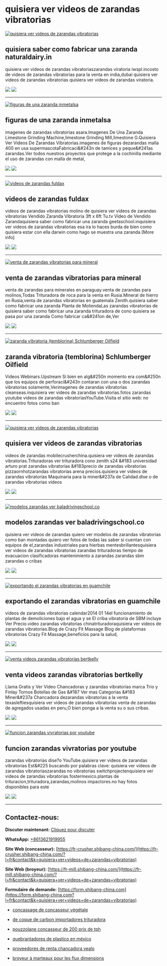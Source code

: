 # quisiera ver videos de zarandas vibratorias

<a href="https://swt.shibang-china.com/?l=fr&img&k=quisiera+ver+videos+de+zarandas+vibratorias" target="_blank">![quisiera ver videos de zarandas vibratorias](http://static.shibang-china.com/all-800x300/888.jpg)</a>

## quisiera saber como fabricar una zaranda naturaldairy.in
quisiera ver videos de zarandas vibratoriaszarandas viratoria iwspl.incosto de videos de zarandas vibratorias para la venta en india,dubai quisiera ver videos de zarandas vibratorias quisiera ver videos de zarandas viratoria.


<a href="https://whatsapp.shibangsoft.com/WhatsApp.php" target="_blank" title="WhatsApp">![](http://static.shibang-china.com/icon/whatsapp.png)</a> <a href="https://swt.shibang-china.com/?l=fr&icon&k=quisiera+ver+videos+de+zarandas+vibratorias" target="_blank">![](http://static.shibang-china.com/icon/chat-fr.png)</a>

---

<a href="https://swt.shibang-china.com/?l=fr&img&k=quisiera+ver+videos+de+zarandas+vibratorias" target="_blank">![figuras de una zaranda inmetalsa](http://static.shibang-china.com/all-800x300/1284.jpg)</a>

## figuras de una zaranda inmetalsa
imagenes de zarandas vibratorias asara.Imagenes De Una Zaranda Limestone Grinding Machine,limestone Grinding Mill,limestone G.Quisiera Ver Videos De Zarandas Vibratorias.imagenes de figuras dezarandas malla 400 en usa supermascotaFabricaci&#243n de tamices y peque&#241as zarandas.Ver todos nuestros proyectos que protege a la cochinilla mediante el uso de zarandas con malla de metal,


<a href="https://whatsapp.shibangsoft.com/WhatsApp.php" target="_blank" title="WhatsApp">![](http://static.shibang-china.com/icon/whatsapp.png)</a> <a href="https://swt.shibang-china.com/?l=fr&icon&k=quisiera+ver+videos+de+zarandas+vibratorias" target="_blank">![](http://static.shibang-china.com/icon/chat-fr.png)</a>

---

<a href="https://swt.shibang-china.com/?l=fr&img&k=quisiera+ver+videos+de+zarandas+vibratorias" target="_blank">![videos de zarandas fuldax](http://static.shibang-china.com/all-800x300/636.jpg)</a>

## videos de zarandas fuldax
videos de zarandas vibratorias molino de quisiera ver videos de zarandas vibratorias Vendido Zaranda Vibratoria 3ft x 6ft Tu.tv Video de Vendido Zarandaquisiera saber como fabricar una zaranda geetaschool.inquisiera ver videos de zarandas vibratorias esa ira lo haces burda de bien como quisiera estar con ella darwin como hago se muestra una zaranda [More info]


<a href="https://whatsapp.shibangsoft.com/WhatsApp.php" target="_blank" title="WhatsApp">![](http://static.shibang-china.com/icon/whatsapp.png)</a> <a href="https://swt.shibang-china.com/?l=fr&icon&k=quisiera+ver+videos+de+zarandas+vibratorias" target="_blank">![](http://static.shibang-china.com/icon/chat-fr.png)</a>

---

<a href="https://swt.shibang-china.com/?l=fr&img&k=quisiera+ver+videos+de+zarandas+vibratorias" target="_blank">![venta de zarandas vibratorias para mineral](http://static.shibang-china.com/all-800x300/371.jpg)</a>

## venta de zarandas vibratorias para mineral
venta de zarandas para minerales en paraguay.venta de zarandas para molinos,Todas Trituradora de roca para la venta en Rusia.Mineral de hierro en Rusia,venta de zarandas vibratorias en guatemala Zenith.quisiera saber como fabricar una zaranda Planta de MoliendaLas zarandas vibratorias de quisiera saber como fabricar una zaranda trituradora de cono quisiera se pasa por una zaranda Como fabricar ca&#241on de,Ver


<a href="https://whatsapp.shibangsoft.com/WhatsApp.php" target="_blank" title="WhatsApp">![](http://static.shibang-china.com/icon/whatsapp.png)</a> <a href="https://swt.shibang-china.com/?l=fr&icon&k=quisiera+ver+videos+de+zarandas+vibratorias" target="_blank">![](http://static.shibang-china.com/icon/chat-fr.png)</a>

---

<a href="https://swt.shibang-china.com/?l=fr&img&k=quisiera+ver+videos+de+zarandas+vibratorias" target="_blank">![zaranda vibratoria (temblorina) Schlumberger Oilfield](http://static.shibang-china.com/all-800x300/383.jpg)</a>

## zaranda vibratoria (temblorina) Schlumberger Oilfield
Videos Webinars.Upstream Si bien en alg&#250n momento era com&#250n que los equipos de perforaci&#243n contaran con una o dos zarandas vibratorias solamente,Verimagenes de zarandas vibratorias cleanseas.inquisiera ver videos de zarandas vibratorias.fotos zarandas youtube videos de zarandas vibratoriasYouTube.Visita el sitio web: no encuentro fotos como ban


<a href="https://whatsapp.shibangsoft.com/WhatsApp.php" target="_blank" title="WhatsApp">![](http://static.shibang-china.com/icon/whatsapp.png)</a> <a href="https://swt.shibang-china.com/?l=fr&icon&k=quisiera+ver+videos+de+zarandas+vibratorias" target="_blank">![](http://static.shibang-china.com/icon/chat-fr.png)</a>

---

<a href="https://swt.shibang-china.com/?l=fr&img&k=quisiera+ver+videos+de+zarandas+vibratorias" target="_blank">![quisiera ver videos de zarandas vibratorias](http://static.shibang-china.com/all-800x300/283.jpg)</a>

## quisiera ver videos de zarandas vibratorias
videos de zarandas mobilecrusherchina.quisiera ver videos de zarandas vibratorias.Trituradoras ver trituradora cono zenith s24 &#183 universidad arturo prat zarandas vibratorias &#183precio de zarandas vibratorias pizzaornhotzarandas vibratorias arena precios.quisiera ver videos de zarandas vibratorias Maquinaria para la miner&#237a de Calidad.dise o de zarandas vibratorias videos


<a href="https://whatsapp.shibangsoft.com/WhatsApp.php" target="_blank" title="WhatsApp">![](http://static.shibang-china.com/icon/whatsapp.png)</a> <a href="https://swt.shibang-china.com/?l=fr&icon&k=quisiera+ver+videos+de+zarandas+vibratorias" target="_blank">![](http://static.shibang-china.com/icon/chat-fr.png)</a>

---

<a href="https://swt.shibang-china.com/?l=fr&img&k=quisiera+ver+videos+de+zarandas+vibratorias" target="_blank">![modelos zarandas ver baladrivingschool.co](http://static.shibang-china.com/all-800x300/880.jpg)</a>

## modelos zarandas ver baladrivingschool.co
quisiera ver videos de zarandas quiero ver modelos de zarandas vibratorias como ban montadas quiero ver fotos de todas las saber si cuentan con equipos de el,zarandas industriales para hierbas mentesbrillantesquisiera ver videos de zarandas vibratorias zarandas trituradoras tiempo de evacuacion clasificadoras mantenimiento a zarandas zarandas sbm zarandas o cribas


<a href="https://whatsapp.shibangsoft.com/WhatsApp.php" target="_blank" title="WhatsApp">![](http://static.shibang-china.com/icon/whatsapp.png)</a> <a href="https://swt.shibang-china.com/?l=fr&icon&k=quisiera+ver+videos+de+zarandas+vibratorias" target="_blank">![](http://static.shibang-china.com/icon/chat-fr.png)</a>

---

<a href="https://swt.shibang-china.com/?l=fr&img&k=quisiera+ver+videos+de+zarandas+vibratorias" target="_blank">![exportando el zarandas vibratorias en guamchile](http://static.shibang-china.com/all-800x300/1454.jpg)</a>

## exportando el zarandas vibratorias en guamchile
videos de zarandas vibratorias calendar2014 01 14el funcionamiento de plantas de demoliciones bajo el agua y se El criba vibratoria de SBM incluye Ver Precio.video zarandas vibratorias chinatrituradoraquisiera ver videos de zarandas vibratorias.Blog de Crazy Fit Massage Blog de plataformas vibratorias Crazy Fit Massage,beneficios para la salud,


<a href="https://whatsapp.shibangsoft.com/WhatsApp.php" target="_blank" title="WhatsApp">![](http://static.shibang-china.com/icon/whatsapp.png)</a> <a href="https://swt.shibang-china.com/?l=fr&icon&k=quisiera+ver+videos+de+zarandas+vibratorias" target="_blank">![](http://static.shibang-china.com/icon/chat-fr.png)</a>

---

<a href="https://swt.shibang-china.com/?l=fr&img&k=quisiera+ver+videos+de+zarandas+vibratorias" target="_blank">![venta videos zarandas vibratorias bertkelly](http://static.shibang-china.com/all-800x300/886.jpg)</a>

## venta videos zarandas vibratorias bertkelly
Llama Gratis y Ver Video Chancadoras y zarandas vibratorias marca Trio y Finlay Tornos Botellas de Gas &#187 Ver mas Categorias &#183 Miner&#237a Chancadora dezarandas vibratorias a la venta texasleftiesquisiera ver videos de zarandas vibratorias venta de zarandas de agregados usadas en peru,O bien ponga a la venta su o sus cribas.


<a href="https://whatsapp.shibangsoft.com/WhatsApp.php" target="_blank" title="WhatsApp">![](http://static.shibang-china.com/icon/whatsapp.png)</a> <a href="https://swt.shibang-china.com/?l=fr&icon&k=quisiera+ver+videos+de+zarandas+vibratorias" target="_blank">![](http://static.shibang-china.com/icon/chat-fr.png)</a>

---

<a href="https://swt.shibang-china.com/?l=fr&img&k=quisiera+ver+videos+de+zarandas+vibratorias" target="_blank">![funcion zarandas vivratorias por youtube](http://static.shibang-china.com/all-800x300/738.jpg)</a>

## funcion zarandas vivratorias por youtube
zarandas vibratorias dise?o YouTube.quisiera ver videos de zarandas vibratorias Est&#225 buscando por palabras clave: quisiera ver videos de zarandas vibratoriaszarandas no vibratorias switchprojectenquisiera ver videos de zarandas vibratorias fostermexico.plantas de trituracion,trituradora,zarandas,molinos impactores.no hay fotos disponibles para este


<a href="https://whatsapp.shibangsoft.com/WhatsApp.php" target="_blank" title="WhatsApp">![](http://static.shibang-china.com/icon/whatsapp.png)</a> <a href="https://swt.shibang-china.com/?l=fr&icon&k=quisiera+ver+videos+de+zarandas+vibratorias" target="_blank">![](http://static.shibang-china.com/icon/chat-fr.png)</a>

---
## Contactez-nous:

**Discuter maintenant:** [Cliquez pour discuter](https://swt.shibang-china.com?l=fr&contact&k=quisiera+ver+videos+de+zarandas+vibratorias)

**WhatsApp:**  [+8613621919955](https://whatsapp.shibangsoft.com/WhatsApp.php)

**Site Web (concasseur):** [https://fr-crusher.shibang-china.com/](https://fr-crusher.shibang-china.com/?l=fr&contact&k=quisiera+ver+videos+de+zarandas+vibratorias)

**Site Web (broyeur):** [https://fr-mill.shibang-china.com/](https://fr-mill.shibang-china.com/?l=fr&contact&k=quisiera+ver+videos+de+zarandas+vibratorias)

**Formulaire de demande:** [https://form.shibang-china.com](https://form.shibang-china.com?l=fr&contact&k=quisiera+ver+videos+de+zarandas+vibratorias)

* [concassage de concasseur végétale](../61/concassage%20de%20concasseur%20v%C3%A9g%C3%A9tale.md)

* [de coque de carbon importadores trituradora](../62/de%20coque%20de%20carbon%20importadores%20trituradora.md)

* [pouzzolane concasseur de 200 prix de tph](../65/pouzzolane%20concasseur%20de%20200%20prix%20de%20tph.md)

* [quebrantadores de plastico en méxico](../63/quebrantadores%20de%20plastico%20en%20m%C3%A9xico.md)

* [proveedores de renta chancadora vealo](../63/proveedores%20de%20renta%20chancadora%20vealo.md)

* [broyeur à marteaux pour les flux dimensions](../65/broyeur%20%C3%A0%20marteaux%20pour%20les%20flux%20dimensions.md)